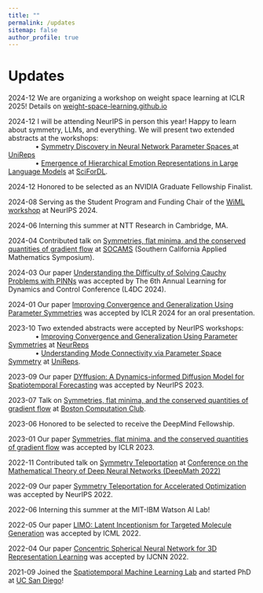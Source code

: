 ```yaml
---
title: ""
permalink: /updates
sitemap: false
author_profile: true
---
```


Updates
======
2024-12 We are organizing a workshop on weight space learning at ICLR 2025! Details on [weight-space-learning.github.io](https://weight-space-learning.github.io/)

2024-12 I will be attending NeurIPS in person this year! Happy to learn about symmetry, LLMs, and everything.
We will present two extended abstracts at the workshops: <br>
&nbsp; &nbsp; &nbsp; &nbsp; &nbsp; &nbsp; &nbsp; • 
[Symmetry Discovery in Neural Network Parameter Spaces
](https://openreview.net/forum?id=qPR9a9IotY) at [UniReps](https://unireps.org/2024/) <br>
&nbsp; &nbsp; &nbsp; &nbsp; &nbsp; &nbsp; &nbsp; • 
[Emergence of Hierarchical Emotion Representations in Large Language Models](https://openreview.net/forum?id=vgXUoCrHmp) at [SciForDL](https://scienceofdlworkshop.github.io).

2024-12 Honored to be selected as an NVIDIA Graduate Fellowship Finalist.

<!--2024-10 Two extended abstracts accepted by NeurIPS workshops: <br>
&nbsp; &nbsp; &nbsp; &nbsp; &nbsp; &nbsp; &nbsp; • 
[Symmetry Discovery in Neural Network Parameter Spaces
](https://openreview.net/forum?id=qPR9a9IotY) at [UniReps](https://unireps.org/2024/) <br>
&nbsp; &nbsp; &nbsp; &nbsp; &nbsp; &nbsp; &nbsp; • 
[Emergence of Hierarchical Emotion Representations in Large Language Models](https://openreview.net/forum?id=vgXUoCrHmp) at [SciForDL](https://scienceofdlworkshop.github.io).-->

2024-08 Serving as the Student Program and Funding Chair of the [WiML workshop](https://sites.google.com/wimlworkshop.org/wiml-2024/home) at NeurIPS 2024.

2024-06 Interning this summer at NTT Research in Cambridge, MA.

2024-04 Contributed talk on [Symmetries, flat minima, and the conserved quantities of gradient flow](https://arxiv.org/abs/2210.17216) at [SOCAMS](https://www.socams.org) (Southern California Applied Mathematics Symposium).

2024-03 Our paper [Understanding the Difficulty of Solving Cauchy Problems with PINNs](https://arxiv.org/abs/2405.02561) was accepted by The 6th Annual Learning for Dynamics and Control Conference (L4DC 2024).

2024-01 Our paper [Improving Convergence and Generalization Using Parameter Symmetries](https://arxiv.org/abs/2305.13404) was accepted by ICLR 2024 for an oral presentation.

<!--2023-11 I will be at the [Mathematics and Machine Learning](https://mathml2023.caltech.edu) conference and [NeurIPS](https://neurips.cc) in December. Looking forward to meeting old and new friends!-->

2023-10 Two extended abstracts were accepted by NeurIPS workshops: <br>
&nbsp; &nbsp; &nbsp; &nbsp; &nbsp; &nbsp; &nbsp; • 
[Improving Convergence and Generalization Using Parameter Symmetries](https://arxiv.org/abs/2305.13404) at [NeurReps](https://www.neurreps.org) <br>
&nbsp; &nbsp; &nbsp; &nbsp; &nbsp; &nbsp; &nbsp; • 
[Understanding Mode Connectivity via Parameter Space Symmetry](https://openreview.net/pdf?id=aP2a5i1iUf) at [UniReps](https://unireps.org).

2023-09 Our paper [DYffusion: A Dynamics-informed Diffusion Model for Spatiotemporal Forecasting](https://arxiv.org/abs/2306.01984) was accepted by NeurIPS 2023.

2023-07 Talk on [Symmetries, flat minima, and the conserved quantities of gradient flow](https://arxiv.org/abs/2210.17216) at [Boston Computation Club](https://bstn.cc). <!--[[Video](https://www.youtube.com/watch?v=6tgJLV06MfE)]-->

2023-06 Honored to be selected to receive the DeepMind Fellowship.

<!--2023-03 Presented [Symmetry Teleportation](https://arxiv.org/abs/2205.10637) at the [CSE 35th Anniversary celebration](https://cse35.ucsd.edu/home) poster session.-->

2023-01 Our paper [Symmetries, flat minima, and the conserved quantities of gradient flow](https://arxiv.org/abs/2210.17216) was accepted by ICLR 2023.

<!--2022-12 Presented [Symmetries, flat minima, and the conserved quantities of gradient flow](https://arxiv.org/abs/2210.17216) at NeurIPS workshops [NeurReps](https://nips.cc/virtual/2022/workshop/49975) and [WiML](https://sites.google.com/view/wiml2022/home).-->

2022-11 Contributed talk on [Symmetry Teleportation](https://arxiv.org/abs/2205.10637) at [Conference on the Mathematical Theory of Deep Neural Networks (DeepMath 2022)](https://deepmath-conference.com)

2022-09 Our paper [Symmetry Teleportation for Accelerated Optimization](https://arxiv.org/abs/2205.10637) was accepted by NeurIPS 2022.

2022-06 Interning this summer at the MIT-IBM Watson AI Lab!

2022-05 Our paper [LIMO: Latent Inceptionism for Targeted Molecule Generation](https://proceedings.mlr.press/v162/eckmann22a) was accepted by ICML 2022.

2022-04 Our paper [Concentric Spherical Neural Network for 3D Representation Learning](https://ieeexplore.ieee.org/abstract/document/9892358) was accepted by IJCNN 2022.

2021-09 Joined the [Spatiotemporal Machine Learning Lab](https://roseyu.com) and started PhD at [UC San Diego](https://ucsd.edu)!